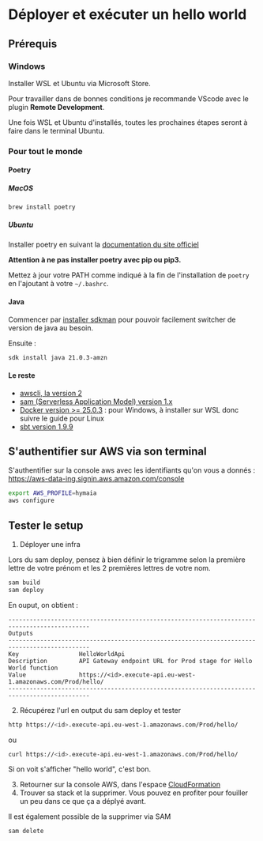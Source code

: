 # Déployer et exécuter un hello world

## Prérequis

### Windows

Installer WSL et Ubuntu via Microsoft Store.

Pour travailler dans de bonnes conditions je recommande VScode avec le plugin **Remote Development**.

Une fois WSL et Ubuntu d'installés, toutes les prochaines étapes seront à faire dans le terminal Ubuntu.

### Pour tout le monde

#### Poetry

##### MacOS

```shell
brew install poetry
```

##### Ubuntu

Installer poetry en suivant la [documentation du site officiel](https://python-poetry.org/docs/#installation)

**Attention à ne pas installer poetry avec pip ou pip3.**

Mettez à jour votre PATH comme indiqué à la fin de l'installation de `poetry` en l'ajoutant à votre `~/.bashrc`.

#### Java

Commencer par [installer sdkman](https://sdkman.io/install) pour pouvoir facilement switcher de version de java au besoin.

Ensuite :
```bash
sdk install java 21.0.3-amzn
```

#### Le reste

* [awscli, la version 2](https://docs.aws.amazon.com/cli/latest/userguide/getting-started-install.html)
* [sam (Serverless Application Model) version 1.x](https://docs.aws.amazon.com/serverless-application-model/latest/developerguide/install-sam-cli.html)
* [Docker version >= 25.0.3](https://docs.docker.com/engine/install/) : pour Windows, à installer sur WSL donc suivre le guide pour Linux
* [sbt version 1.9.9](https://www.scala-sbt.org/download/)

## S'authentifier sur AWS via son terminal

S'authentifier sur la console aws avec les identifiants qu'on vous a donnés : https://aws-data-ing.signin.aws.amazon.com/console

```bash
export AWS_PROFILE=hymaia
aws configure
```

## Tester le setup

1. Déployer une infra

Lors du sam deploy, pensez à bien définir le trigramme selon la première lettre de votre prénom et les 2 premières lettres de votre nom.

```bash
sam build
sam deploy
```

En ouput, on obtient : 
```
---------------------------------------------------------------------------------------------
Outputs                                                                                                                          
---------------------------------------------------------------------------------------------
Key                 HelloWorldApi                                                                                                                          
Description         API Gateway endpoint URL for Prod stage for Hello World function                                                                                                                          
Value               https://<id>.execute-api.eu-west-1.amazonaws.com/Prod/hello/                                                                                                                     
---------------------------------------------------------------------------------------------
```

2. Récupérez l'url en output du sam deploy et tester

```bash
http https://<id>.execute-api.eu-west-1.amazonaws.com/Prod/hello/
```

ou

```bash
curl https://<id>.execute-api.eu-west-1.amazonaws.com/Prod/hello/
```

Si on voit s'afficher "hello world", c'est bon.

3. Retourner sur la console AWS, dans l'espace [CloudFormation](https://eu-west-1.console.aws.amazon.com/cloudformation/home?region=eu-west-1#/stacks?filteringText=&filteringStatus=active&viewNested=true)
4. Trouver sa stack et la supprimer. Vous pouvez en profiter pour fouiller un peu dans ce que ça a déplyé avant.

Il est également possible de la supprimer via SAM

```bash
sam delete
```
